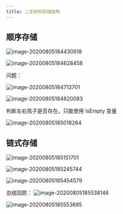 ```yaml
---
title: 二叉树的存储结构
---
```

  

## 顺序存储

![image-20200805184430918](https://cdn.jsdelivr.net/gh/KimYangOfCat/MyPicStorage/2021-CSPostgraduate-408/20200810013411.jpg)

![image-20200805184628458](https://cdn.jsdelivr.net/gh/KimYangOfCat/MyPicStorage/2021-CSPostgraduate-408/20200810013416.jpg)

问题：

![image-20200805184713701](https://cdn.jsdelivr.net/gh/KimYangOfCat/MyPicStorage/2021-CSPostgraduate-408/20200810013420.jpg)

![image-20200805184820083](https://cdn.jsdelivr.net/gh/KimYangOfCat/MyPicStorage/2021-CSPostgraduate-408/20200810013424.jpg)

判断左右孩子是否存在，只能使用 IsEmpty 变量

![image-20200805185018264](https://cdn.jsdelivr.net/gh/KimYangOfCat/MyPicStorage/2021-CSPostgraduate-408/20200810013429.jpg)

## 链式存储

![image-20200805185151701](https://cdn.jsdelivr.net/gh/KimYangOfCat/MyPicStorage/2021-CSPostgraduate-408/20200810013434.jpg)

![image-20200805185245744](https://cdn.jsdelivr.net/gh/KimYangOfCat/MyPicStorage/2021-CSPostgraduate-408/20200810013447.jpg)

![image-20200805185454579](https://cdn.jsdelivr.net/gh/KimYangOfCat/MyPicStorage/2021-CSPostgraduate-408/20200810013455.jpg)

总结回顾：
![image-20200805185538146](https://cdn.jsdelivr.net/gh/KimYangOfCat/MyPicStorage/2021-CSPostgraduate-408/20200810013555.jpg)

![image-20200805185553685](https://cdn.jsdelivr.net/gh/KimYangOfCat/MyPicStorage/2021-CSPostgraduate-408/20200810013603.jpg)

